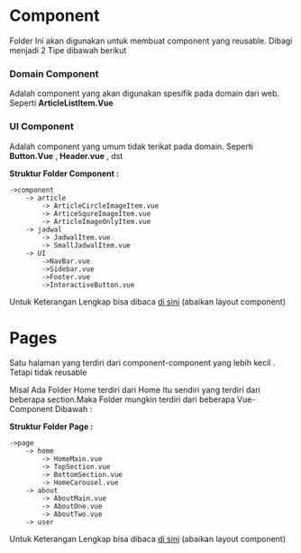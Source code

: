 # Component

Folder Ini akan digunakan untuk membuat component yang reusable.
Dibagi menjadi 2 Tipe dibawah berikut



### **Domain Component**

<t>Adalah component yang akan digunakan spesifik pada domain dari web. Seperti **ArticleListItem.Vue**



### **UI Component**
Adalah component yang umum tidak terikat pada domain. Seperti **Button.Vue** , **Header.vue** , dst


**Struktur Folder Component :**


    ->component
        -> article
            -> ArticleCircleImageItem.vue
            -> ArticeSqureImageItem.vue
            -> ArticleImageOnlyItem.vue
        -> jadwal
            -> JadwalItem.vue
            -> SmallJadwalItem.vue
        -> UI
            ->NavBar.vue
            ->Sidebar.vue
            ->Footer.vue
            ->InteractiveButton.vue



Untuk Keterangan Lengkap bisa dibaca <a href="https://vueschool.io/articles/vuejs-tutorials/structuring-vue-components/">di sini</a> (abaikan layout component)


# Pages

Satu halaman yang terdiri dari component-component yang lebih kecil . Tetapi tidak reusable

Misal Ada Folder Home terdiri dari Home Itu sendiri yang terdiri dari 
beberapa section.Maka Folder mungkin terdiri dari beberapa Vue-Component Dibawah :

**Struktur Folder Page :**

    ->page
        -> home
            -> HomeMain.vue
            -> TopSection.vue
            -> BottomSection.vue
            -> HomeCarousel.vue
        -> about
            -> AboutMain.vue
            -> AboutOne.vue
            -> AboutTwo.vue
        -> user

Untuk Keterangan Lengkap bisa dibaca <a href="https://vueschool.io/articles/vuejs-tutorials/structuring-vue-components/">di sini</a> (abaikan layout component)
